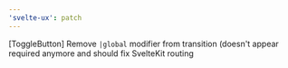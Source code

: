 ```yaml
---
'svelte-ux': patch
---
```


[ToggleButton] Remove `|global` modifier from transition (doesn't appear required anymore and should fix SvelteKit routing
